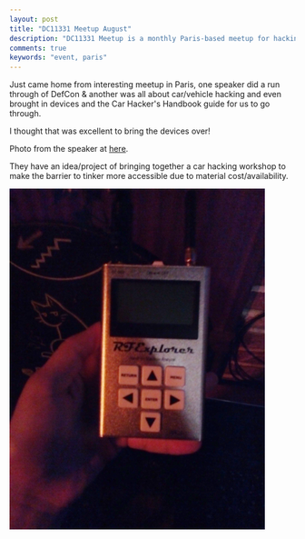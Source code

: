 ```yaml
---
layout: post
title: "DC11331 Meetup August"
description: "DC11331 Meetup is a monthly Paris-based meetup for hacking and information security enthusiasts"
comments: true
keywords: "event, paris"
---
```


Just came home from interesting meetup in Paris, one speaker did a run through
of DefCon & another was all about car/vehicle hacking and even brought in devices and the Car Hacker's Handbook guide for us to go through.

I thought that was excellent to bring the devices over!

Photo from the speaker at [here](https://twitter.com/RatZillaS/status/1035199510719410177).

They have an idea/project of bringing together a car hacking workshop to make the barrier to tinker more accessible due to material cost/availability. 

![Screenshot](/assets/images/rxexplorer.jpg)